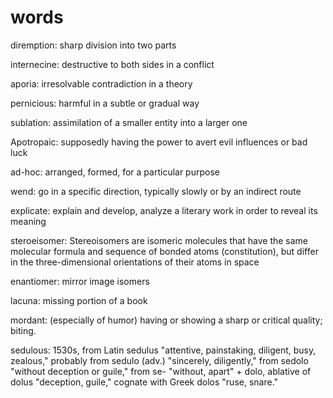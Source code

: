 # words

diremption: sharp division into two parts

internecine: destructive to both sides in a conflict

aporia: irresolvable contradiction in a theory

pernicious: harmful in a subtle or gradual way

sublation: assimilation of a smaller entity into a larger one

Apotropaic: supposedly having the power to avert evil influences or bad luck

ad-hoc: arranged, formed, for a particular purpose

wend: go in a specific direction, typically slowly or by an indirect route

explicate: explain and develop, analyze a literary work in order to reveal its meaning

steroeisomer: Stereoisomers are isomeric molecules that have the same molecular formula and sequence of bonded atoms (constitution), but differ in the three-dimensional orientations of their atoms in space

enantiomer: mirror image isomers

lacuna: missing portion of a book

mordant: (especially of humor) having or showing a sharp or critical quality; biting.

sedulous: 1530s, from Latin sedulus "attentive, painstaking, diligent, busy, zealous," probably from sedulo (adv.) "sincerely, diligently," from sedolo "without deception or guile," from se- "without, apart" + dolo, ablative of dolus "deception, guile," cognate with Greek dolos "ruse, snare."
